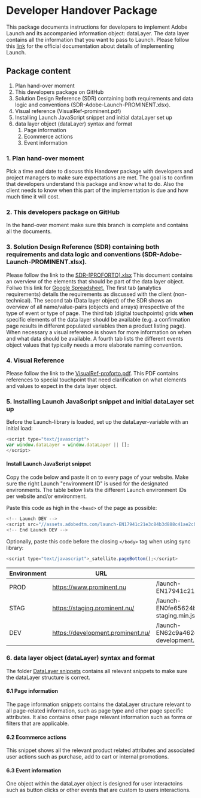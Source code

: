 # Developer Handover Package
This package documents instructions for developers to implement Adobe Launch and its accompanied information object: dataLayer. The data layer contains all the information that you want to pass to Launch. Please follow this [link](https://docs.adobelaunch.com/) for the official documentation about details of implementing Launch.

## Package content

1. Plan hand-over moment
2. This developers package on GitHub
3. Solution Design Reference (SDR) containing both requirements and data logic and conventions (SDR-Adobe-Launch-PROMINENT.xlsx).
4. Visual reference (VisualRef-prominent.pdf)
5. Installing Launch JavaScript snippet and initial dataLayer set up
6. data layer object (dataLayer) syntax and format
   1. Page information
   2. Ecommerce actions
   3. Event information

### 1. Plan hand-over moment
Pick a time and date to discuss this Handover package with developers and project managers to make sure expectations are met. The goal is to confirm that developers understand this package and know what to do. Also the client needs to know when this part of the implementation is due and how much time it will cost. 

### 2. This developers package on GitHub
In the hand-over moment make sure this branch is complete and contains all the documents. 

### 3. Solution Design Reference (SDR) containing both requirements and data logic and conventions (SDR-Adobe-Launch-PROMINENT.xlsx).
Please follow the link to the [SDR-[PROFORTO].xlsx](../master/Analytics-SDR-GA-GTM-PROFORTO.xlsx) This document contains an overview of the elements that should be part of the data layer object. Follwo this link for [Google Spreadsheet.](https://docs.google.com/spreadsheets/d/1sqBT_3kKL7VhhIzd7xy__8IYThK-UHr1LXtKzK23a2Y/edit#gid=1606015312)
The first tab (analytics requirements) details the requirements as discussed with the client (non-technical).
The second tab (Data layer object) of the SDR shows an overview of all name/value-pairs (objects and arrays) irrespective of the type of event or type of page. 
The third tab (digital touchpoints) grids __when__ specific elements of the data layer should be available (e.g. a confirmation page results in different populated variables then a product listing page). When necessary a visual reference is shown for more information on when and what data should be available. 
A fourth tab lists the different events object values that typically needs a more elaborate naming convention. 

### 4. Visual Reference 
Please follow the link to the [VisualRef-proforto.pdf](../master/VisualRef-proforto.pdf). This PDF contains references to special touchpoint that need clarification on what elements and values to expect in the data layer object.

### 5. Installing Launch JavaScript snippet and initial dataLayer set up
Before the Launch-library is loaded, set up the dataLayer-variable with an initial load:

```javascript
<script type="text/javascript">
var window.dataLayer = window.dataLayer || [];
</script>
```

#### Install Launch JavaScript snippet
Copy the code below and paste it on to every page of your website. Make sure the right Launch "environment ID" is used for the designated environments. The table below lists the different Launch environment IDs per website and/or environment.

Paste this code as high in the `<head>` of the page as possible:
```javascript
<!-- Launch DEV -->
<script src="//assets.adobedtm.com/launch-EN17941c21e3c84b3d888c41ae2cb125f1.min.js" async></script>
<!-- End Launch DEV -->
```

Optionally, paste this code before the closing `</body>` tag when using sync library:
```javascript
<script type="text/javascript">_satellite.pageBottom();</script>
```

Environment|URL|Launch Container ID
---|---|---
PROD|https://www.prominent.nu|/launch-EN17941c21e3c84b3d888c41ae2cb125f1.min.js
STAG|https://staging.prominent.nu/|/launch-EN0fe65624b94241deba23929a2ae332bf-staging.min.js
DEV|https://development.prominent.nu/|/launch-EN62c9a462e3f64dbe89e062db9b7e74d2-development.min.js


### 6. data layer object (dataLayer) syntax and format
The folder [DataLayer snippets](https://github.com/ClickValue/Proforto_SDR/tree/master/dataLayer_snippets) contains all relevant snippets to make sure the dataLayer structure is correct.

#### 6.1 Page information
The page information snippets contains the dataLayer structure relevant to all page-related information, such as page type and other page specific attributes. It also contains other page relevant information such as forms or filters that are applicable. 

#### 6.2 Ecommerce actions
This snippet shows all the relevant product related attributes and associated user actions such as purchase, add to cart or internal promotions. 

#### 6.3 Event information
One object within the dataLayer object is designed for user interactoins such as button clicks or other events that are custom to users interactions.
